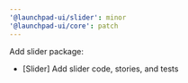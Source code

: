 ```yaml
---
'@launchpad-ui/slider': minor
'@launchpad-ui/core': patch
---
```


Add slider package:

- [Slider] Add slider code, stories, and tests
